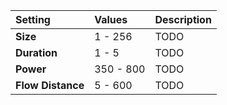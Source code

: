 | Setting           | Values    | Description |
| :---------------- | :-------- | :---------- |
| **Size**          | 1 - 256   | TODO        |
| **Duration**      | 1 - 5     | TODO        |
| **Power**         | 350 - 800 | TODO        |
| **Flow Distance** | 5 - 600   | TODO        |







